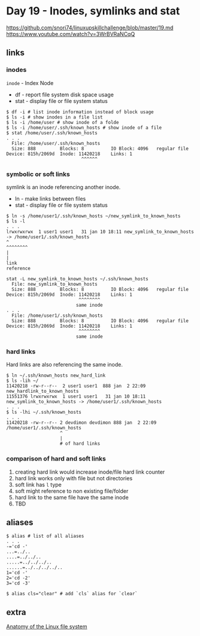 # Day 19 - Inodes, symlinks and stat

https://github.com/snori74/linuxupskillchallenge/blob/master/19.md  
https://www.youtube.com/watch?v=3WrBVRaNCqQ

## links

### inodes

`inode` - Index Node

- df - report file system disk space usage
- stat - display file or file system status

```shell
$ df -i # list inode information instead of block usage
$ ls -i # show inodes in a file list
$ ls -i /home/user # show inode of a folde
$ ls -i /home/user/.ssh/known_hosts # show inode of a file
$ stat /home/user/.ssh/known_hosts
. . .
  File: /home/user/.ssh/known_hosts
  Size: 888       	Blocks: 8          IO Block: 4096   regular file
Device: 815h/2069d	Inode: 11420218    Links: 1
                            ^^^^^^

```

### symbolic or soft links

symlink is an inode referencing another inode.

- ln - make links between files
- stat - display file or file system status

```shell
$ ln -s /home/user1/.ssh/known_hosts ~/new_symlink_to_known_hosts
$ ls -l
. . .
lrwxrwxrwx  1 user1 user1   31 jan 10 18:11 new_symlink_to_known_hosts -> /home/user1/.ssh/known_hosts
^                                                                     ^^^^^^^^
|                                                                        |
link                                                                 reference
```

```shell
stat -L new_symlink_to_known_hosts ~/.ssh/known_hosts
  File: new_symlink_to_known_hosts
  Size: 888       	Blocks: 8          IO Block: 4096   regular file
Device: 815h/2069d	Inode: 11420218    Links: 1
                           ^^^^^^^^
                          same inode
. . .
  File: /home/user1/.ssh/known_hosts
  Size: 888       	Blocks: 8          IO Block: 4096   regular file
Device: 815h/2069d	Inode: 11420218    Links: 1
                           ^^^^^^^^
                          same inode
```

### hard links

Hard links are also referencing the same inode.

```shell
$ ln ~/.ssh/known_hosts new_hard_link
$ ls -lih ~/
11420218 -rw-r--r--  2 user1 user1  888 jan  2 22:09 new_hardlink_to_known_hosts
11551376 lrwxrwxrwx  1 user1 user1   31 jan 10 18:11 new_symlink_to_known_hosts -> /home/user1/.ssh/known_hosts
. . .
$ ls -lhi ~/.ssh/known_hosts
. . .
11420218 -rw-r--r-- 2 devdimon devdimon 888 jan  2 22:09 /home/user1/.ssh/known_hosts
                    ^
                    |
                    # of hard links
```

### comparison of hard and soft links

1. creating hard link would increase inode/file hard link counter
2. hard link works only with file but not directories
3. soft link has `l` type
4. soft might reference to non existing file/folder
5. hard link to the same file have the same inode
6. TBD

## aliases

```shell
$ alias # list of all aliases
. . .
-='cd -'
...=../..
....=../../..
.....=../../../..
......=../../../../..
1='cd -'
2='cd -2'
3='cd -3'

```

```shell
$ alias cls="clear" # add `cls` alias for `clear`

```

## extra

[Anatomy of the Linux file system](https://developer.ibm.com/tutorials/l-linux-filesystem/)
